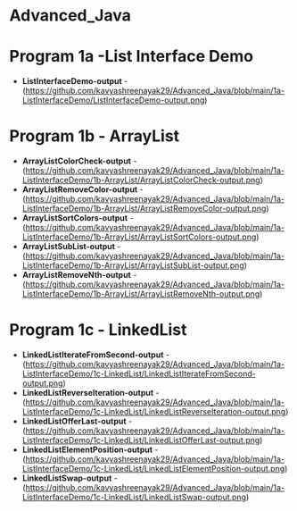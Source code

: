 # Advanced_Java
# Program 1a -List Interface Demo
- **ListInterfaceDemo-output** -(https://github.com/kavyashreenayak29/Advanced_Java/blob/main/1a-ListInterfaceDemo/ListInterfaceDemo-output.png)
# Program 1b - ArrayList
- **ArrayListColorCheck-output** -(https://github.com/kavyashreenayak29/Advanced_Java/blob/main/1a-ListInterfaceDemo/1b-ArrayList/ArrayListColorCheck-output.png)
- **ArrayListRemoveColor-output** -(https://github.com/kavyashreenayak29/Advanced_Java/blob/main/1a-ListInterfaceDemo/1b-ArrayList/ArrayListRemoveColor-output.png)
- **ArrayListSortColors-output** -(https://github.com/kavyashreenayak29/Advanced_Java/blob/main/1a-ListInterfaceDemo/1b-ArrayList/ArrayListSortColors-output.png)
- **ArrayListSubList-output** -(https://github.com/kavyashreenayak29/Advanced_Java/blob/main/1a-ListInterfaceDemo/1b-ArrayList/ArrayListSubList-output.png)
- **ArrayListRemoveNth-output** -(https://github.com/kavyashreenayak29/Advanced_Java/blob/main/1a-ListInterfaceDemo/1b-ArrayList/ArrayListRemoveNth-output.png)
# Program 1c - LinkedList
- **LinkedListIterateFromSecond-output** -(https://github.com/kavyashreenayak29/Advanced_Java/blob/main/1a-ListInterfaceDemo/1c-LinkedList/LinkedListIterateFromSecond-output.png)
- **LinkedListReverseIteration-output** -(https://github.com/kavyashreenayak29/Advanced_Java/blob/main/1a-ListInterfaceDemo/1c-LinkedList/LinkedListReverseIteration-output.png)
- **LinkedListOfferLast-output** -(https://github.com/kavyashreenayak29/Advanced_Java/blob/main/1a-ListInterfaceDemo/1c-LinkedList/LinkedListOfferLast-output.png)
- **LinkedListElementPosition-output** -(https://github.com/kavyashreenayak29/Advanced_Java/blob/main/1a-ListInterfaceDemo/1c-LinkedList/LinkedListElementPosition-output.png)
- **LinkedListSwap-output** -(https://github.com/kavyashreenayak29/Advanced_Java/blob/main/1a-ListInterfaceDemo/1c-LinkedList/LinkedListSwap-output.png)
